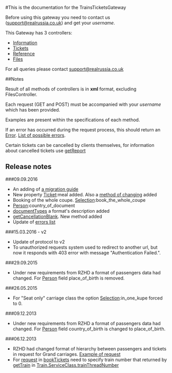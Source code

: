 #This is the documentation for the TrainsTicketsGateway

Before using this gateway you need to contact us (<support@realrussia.co.uk>) and get your _username_.

This Gateway has 3 controllers:

 * [Information][]
 * [Tickets][]
 * [Reference][]
 * [Files][]

[Information]: controllers/InformationController.rst "Specification of Information controller"
[Tickets]: controllers/TicketsController.rst "Specification of Tickets controller"
[Reference]: controllers/ReferenceController.rst "Reference book for all IDs used in system"
[Files]: controllers/FilesController.rst "Files for downloading"

For all queries please contact <support@realrussia.co.uk>

##Notes

Result of all methods of controllers is in **xml** format, excluding FilesController.

Each request (GET and POST) must be accompanied with your _username_ which has been provided. 

Examples are present within the specifications of each method.

If an error has occurred during the request process, this should return an [Error](/models/response/Error.rst). [List of possible errors](articles/errors.rst).

Certain tickets can be cancelled by clients themselves, for information about cancelled tickets use [getReport](/controllers/InformationController.rst#getreport)

## Release notes

###09.09.2016

 * An adding of [a migration guide](/articles/v2-migration-guide.rst)
 * New property [Ticket](/models/response/Ticket.rst):meal added. Also a [method of changing](/controllers/TicketsController.rst#changeMeal) added
 * Booking of the whole coupe. [Selection](/models/request/Selection.rst):book_the_whole_coupe
 * [Person](/models/request/Person.rst):country_of_document
 * [documentTypes](/controllers/ReferenceController.rst#documentTypes) a format's description added
 * [getCancellationBlank](/controllers/FilesController.rst#getCancellationBlank). New method added 
 * Update of [errors list](/articles/errors.rst)

###15.03.2016 - v2

 * Update of protocol to v2
 * To unauthorized requests system used to redirect to another url, but now it responds with 403 error with message "Authentication Failed.".   

###29.09.2015

 * Under new requirements from RZHD a format of passengers data had changed. For [Person](/models/request/Person.rst) field place_of_birth is removed.
 
###26.05.2015

 * For "Seat only" carriage class the option [Selection](/models/request/Selection.rst):in_one_kupe forced to 0.

###09.12.2013

 * Under new requirements from RZHD a format of passengers data had changed. For [Person](/models/request/Person.rst) field country_of_birth is changed to place_of_birth.

###06.12.2013

 * RZHD had changed format of hierarchy between passengers and tickets in request for Grand carriages. [Example of request](/examples/bookTicketsGrand.xml)
 * For [request](/models/request/BookTickets.rst) in [bookTickets](/controllers/TicketsController.rst#booktickets) need to specify train number that returned by [getTrain](/controllers/InformationController.rst#gettrain) in [Train.ServiceClass.trainThreadNumber](/models/response/ServiceClass.rst)
